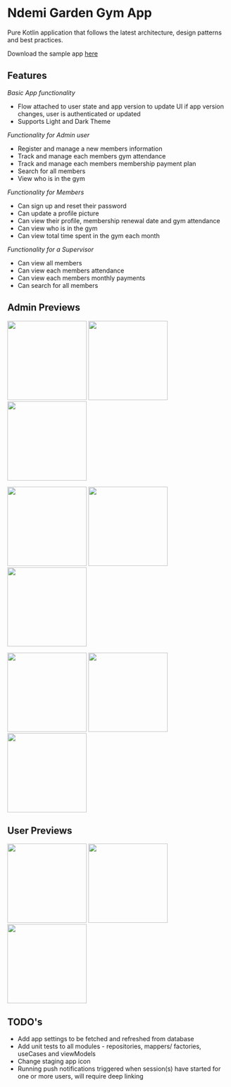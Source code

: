 # Ndemi Garden Gym App

Pure Kotlin application that follows the latest architecture, design patterns and best practices.

Download the sample
app [here](https://github.com/mughalasim/NdemiGardenGym/raw/master/release/Ndemi%20Garden%20Gym.apk)

## Features

*Basic App functionality*
- Flow attached to user state and app version to update UI if app version changes, user is authenticated or updated
- Supports Light and Dark Theme

*Functionality for Admin user*
- Register and manage a new members information
- Track and manage each members gym attendance
- Track and manage each members membership payment plan
- Search for all members
- View who is in the gym

*Functionality for Members*
- Can sign up and reset their password
- Can update a profile picture
- Can view their profile, membership renewal date and gym attendance
- Can view who is in the gym
- Can view total time spent in the gym each month

*Functionality for a Supervisor*
- Can view all members
- Can view each members attendance
- Can view each members monthly payments
- Can search for all members

## Admin Previews

<p float="left">
  <img src="https://github.com/mughalasim/NdemiGardenGym/blob/master/release/sc1.png" width="180" />
  <img src="https://github.com/mughalasim/NdemiGardenGym/blob/master/release/sc2.png" width="180" /> 
  <img src="https://github.com/mughalasim/NdemiGardenGym/blob/master/release/sc3.png" width="180" />
</p>
<p float="left">
  <img src="https://github.com/mughalasim/NdemiGardenGym/blob/master/release/sc4.png" width="180" />
  <img src="https://github.com/mughalasim/NdemiGardenGym/blob/master/release/sc5.png" width="180" /> 
  <img src="https://github.com/mughalasim/NdemiGardenGym/blob/master/release/sc6.png" width="180" />
</p>
<p float="left">
  <img src="https://github.com/mughalasim/NdemiGardenGym/blob/master/release/sc7.png" width="180" />
  <img src="https://github.com/mughalasim/NdemiGardenGym/blob/master/release/sc8.png" width="180" /> 
  <img src="https://github.com/mughalasim/NdemiGardenGym/blob/master/release/sc9.png" width="180" />
</p>

## User Previews

<p float="left">
  <img src="https://github.com/mughalasim/NdemiGardenGym/blob/master/release/sc10.png" width="180" />
  <img src="https://github.com/mughalasim/NdemiGardenGym/blob/master/release/sc11.png" width="180" /> 
  <img src="https://github.com/mughalasim/NdemiGardenGym/blob/master/release/sc12.png" width="180" />
</p>


## TODO's

- Add app settings to be fetched and refreshed from database
- Add unit tests to all modules - repositories, mappers/ factories, useCases and viewModels
- Change staging app icon
- Running push notifications triggered when session(s) have started for one or more users, will require deep linking